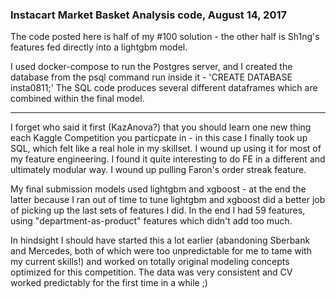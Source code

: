 ### Instacart Market Basket Analysis code, August 14, 2017

The code posted here is half of my #100 solution - the other half is Sh1ng's features fed directly into a lightgbm model.

I used docker-compose to run the Postgres server, and I created the database from the psql command run inside it - 'CREATE DATABASE insta0811;'  The SQL code produces several different dataframes which are combined within the final model.  

---


I forget who said it first (KazAnova?) that you should learn one new thing each Kaggle Competition you particpate in - in this case I finally took up SQL, which felt like a real hole in my skillset.  I wound up using it for most of my feature engineering.  I found it quite interesting to do FE in a different and ultimately modular way.  I wound up pulling Faron's order streak feature.

My final submission models used lightgbm and xgboost - at the end the latter because I ran out of time to tune lightgbm and xgboost did a better job of picking up the last sets of features I did.  In the end I had 59 features, using "department-as-product" features which didn't add too much.

In hindsight I should have started this a lot earlier (abandoning Sberbank and Mercedes, both of which were too unpredictable for me to tame with my current skills!) and worked on totally original modeling concepts optimized for this competition.  The data was very consistent and CV worked predictably for the first time in a while ;)
